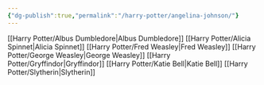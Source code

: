 ```yaml
---
{"dg-publish":true,"permalink":"/harry-potter/angelina-johnson/"}
---
```


[[Harry Potter/Albus Dumbledore\|Albus Dumbledore]]
[[Harry Potter/Alicia Spinnet\|Alicia Spinnet]]
[[Harry Potter/Fred Weasley\|Fred Weasley]]
[[Harry Potter/George Weasley\|George Weasley]]
[[Harry Potter/Gryffindor\|Gryffindor]]
[[Harry Potter/Katie Bell\|Katie Bell]]
[[Harry Potter/Slytherin\|Slytherin]]

